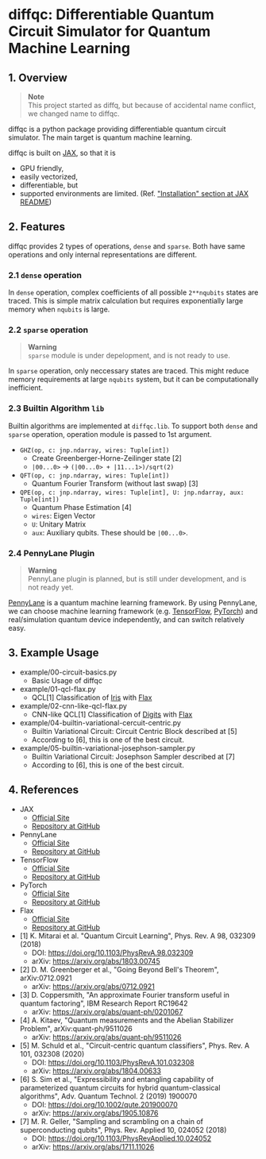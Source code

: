 # diffqc: Differentiable Quantum Circuit Simulator for Quantum Machine Learning

## 1. Overview
> **Note**  
> This project started as diffq, but because of accidental name conflict,
> we changed name to diffqc.

diffqc is a python package providing differentiable quantum circuit simulator.
The main target is quantum machine learning.

diffqc is built on [JAX](https://jax.readthedocs.io/en/latest/), so
that it is
* GPU friendly,
* easily vectorized,
* differentiable, but
* supported environments are limited. (Ref.
["Installation" section at JAX README](https://github.com/google/jax#installation))

## 2. Features
diffqc provides 2 types of operations, `dense` and `sparse`. Both have
same operations and only internal representations are different.

### 2.1 `dense` operation
In `dense` operation, complex coefficients of all possible
`2**nqubits` states are traced. This is simple matrix calculation but
requires exponentially large memory when `nqubits` is large.

### 2.2 `sparse` operation

> **Warning**  
> `sparse` module is under depelopment, and is not ready to use.

In `sparse` operation, only neccessary states are traced. This might
reduce memory requirements at large `nqubits` system, but it can be
computationally inefficient.

### 2.3 Builtin Algorithm `lib`
Builtin algorithms are implemented at `diffqc.lib`. To support both
`dense` and `sparse` operation, operation module is passed to 1st
argument.


* `GHZ(op, c: jnp.ndarray, wires: Tuple[int])`
  * Create Greenberger-Horne-Zeilinger state [2]
  * `|00...0>` -> `(|00...0> + |11...1>)/sqrt(2)`
* `QFT(op, c: jnp.ndarray, wires: Tuple[int])`
  * Quantum Fourier Transform (without last swap) [3]
* `QPE(op, c: jnp.ndarray, wires: Tuple[int], U: jnp.ndarray, aux: Tuple[int])`
  * Quantum Phase Estimation [4]
  * `wires`: Eigen Vector
  * `U`: Unitary Matrix
  * `aux`: Auxiliary qubits. These should be `|00...0>`.


### 2.4 PennyLane Plugin

> **Warning**  
> PennyLane plugin is planned, but is still under development, and is not ready yet.

[PennyLane](https://pennylane.ai/) is a quantum machine learning
framework. By using PennyLane, we can choose machine learning
framework (e.g. [TensorFlow](https://www.tensorflow.org/),
[PyTorch](https://pytorch.org/)) and real/simulation quantum device
independently, and can switch relatively easy.

## 3. Example Usage
- example/00-circuit-basics.py
  - Basic Usage of diffqc
- example/01-qcl-flax.py
  - QCL[1] Classification of [Iris](https://scikit-learn.org/stable/datasets/toy_dataset.html#iris-dataset) with [Flax](https://flax.readthedocs.io/en/latest/index.html)
- example/02-cnn-like-qcl-flax.py
  - CNN-like QCL[1] Classification of [Digits](https://scikit-learn.org/stable/datasets/toy_dataset.html#digits-dataset) with [Flax](https://flax.readthedocs.io/en/latest/index.html)
- example/04-builtin-variational-cercuit-centric.py
  - Builtin Variational Circuit: Circuit Centric Block described at [5]
  - According to [6], this is one of the best circuit.
- example/05-builtin-variational-josephson-sampler.py
  - Builtin Variational Circuit: Josephson Sampler described at [7]
  - According to [6], this is one of the best circuit.

## 4. References
- JAX
  - [Official Site](https://jax.readthedocs.io/en/latest/)
  - [Repository at GitHub](https://github.com/google/jax)
- PennyLane
  - [Official Site](https://pennylane.ai/)
  - [Repository at GitHub](https://github.com/PennyLaneAI/pennylane)
- TensorFlow
  - [Official Site](https://www.tensorflow.org/)
  - [Repository at GitHub](https://github.com/tensorflow/tensorflow)
- PyTorch
  - [Official Site](https://pytorch.org/)
  - [Repository at GitHub](https://github.com/pytorch/pytorch)
- Flax
  - [Official Site](https://flax.readthedocs.io/en/latest/index.html)
  - [Repository at GitHub](https://github.com/google/flax)
- [1] K. Mitarai et al. "Quantum Circuit Learning", Phys. Rev. A 98, 032309 (2018)
  - DOI: https://doi.org/10.1103/PhysRevA.98.032309
  - arXiv: https://arxiv.org/abs/1803.00745
- [2] D. M. Greenberger et al., "Going Beyond Bell's Theorem", arXiv:0712.0921
  - arXiv: https://arxiv.org/abs/0712.0921
- [3] D. Coppersmith, "An approximate Fourier transform useful in quantum factoring",
  IBM Research Report RC19642
  - arXiv: https://arxiv.org/abs/quant-ph/0201067
- [4] A. Kitaev, "Quantum measurements and the Abelian Stabilizer Problem",
  arXiv:quant-ph/9511026
  - arXiv: https://arxiv.org/abs/quant-ph/9511026
- [5] M. Schuld et al., "Circuit-centric quantum classifiers",
  Phys. Rev. A 101, 032308 (2020)
  - DOI: https://doi.org/10.1103/PhysRevA.101.032308
  - arXiv: https://arxiv.org/abs/1804.00633
- [6] S. Sim et al., "Expressibility and entangling capability of
  parameterized quantum circuits for hybrid quantum-classical algorithms",
  Adv. Quantum Technol. 2 (2019) 1900070
  - DOI: https://doi.org/10.1002/qute.201900070
  - arXiv: https://arxiv.org/abs/1905.10876
- [7] M. R. Geller, "Sampling and scrambling on a chain of superconducting qubits",
  Phys. Rev. Applied 10, 024052 (2018)
  - DOI: https://doi.org/10.1103/PhysRevApplied.10.024052
  - arXiv: https://arxiv.org/abs/1711.11026
